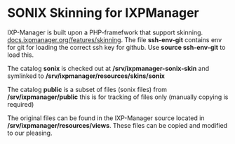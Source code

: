 # SONIX Skinning for IXPManager
IXP-Manager is built upon a PHP-framefwork that support skinning. [docs.ixpmanager.org/features/skinning](https://docs.ixpmanager.org/features/skinning/).
The file **ssh-env-git** contains env for git for loading the correct ssh key for github. Use **source ssh-env-git** to load this. 

The catalog **sonix** is checked out at **/srv/ixpmanager-sonix-skin** and symlinked to **/srv/ixpmanager/resources/skins/sonix**

The catalog **public** is a subset of files (sonix files) from **/srv/ixpmanager/public** this is for tracking of files only (manually copying is required)

The original files can be found in the IXP-Manager source located in **/srv/ixpmanager/resources/views**. These files can be copied and modified to our pleasing.
